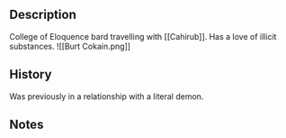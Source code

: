 ## Description
College of Eloquence bard travelling with [[Cahirub]]. Has a love of illicit substances.
![[Burt Cokain.png]]

## History
Was previously in a relationship with a literal demon.

## Notes
